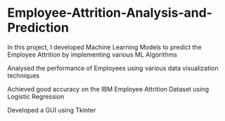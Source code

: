 # Employee-Attrition-Analysis-and-Prediction

In this project, I developed Machine Learning Models to predict the Employee Attrition by implementing various ML Algorithms

Analysed the performance of Employees using various data visualization techniques

Achieved good accuracy on the IBM Employee Attrition Dataset using Logistic Regression

Developed a GUI using Tkinter
